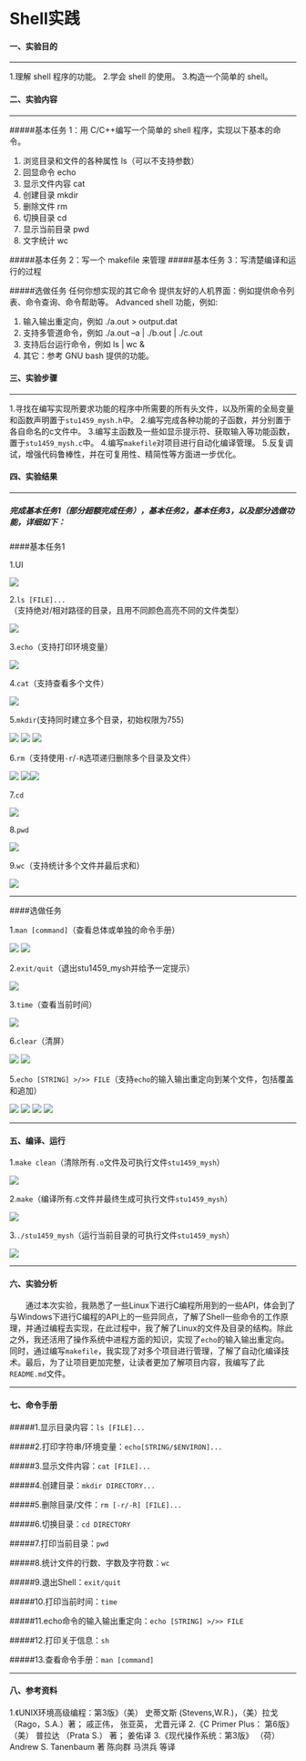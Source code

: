# Shell实践

#### 一、实验目的
***
1.理解 shell 程序的功能。
2.学会 shell 的使用。
3.构造一个简单的 shell。

#### 二、实验内容
***
#####基本任务 1：用 C/C++编写一个简单的 shell 程序，实现以下基本的命令。
1) 浏览目录和文件的各种属性 ls（可以不支持参数）
2) 回显命令 echo
3) 显示文件内容 cat
4) 创建目录 mkdir
5) 删除文件 rm
6) 切换目录 cd
7) 显示当前目录 pwd
8) 文字统计 wc
    
#####基本任务 2：写一个 makefile 来管理
#####基本任务 3：写清楚编译和运行的过程
    
#####选做任务
任何你想实现的其它命令
提供友好的人机界面：例如提供命令列表、命令查询、命令帮助等。
Advanced shell 功能，例如:
1) 输入输出重定向，例如 ./a.out > output.dat
2) 支持多管道命令，例如 ./a.out –a | ./b.out | ./c.out
3) 支持后台运行命令，例如 ls | wc &
4) 其它：参考 GNU bash 提供的功能。

#### 三、实验步骤
***

1.寻找在编写实现所要求功能的程序中所需要的所有头文件，以及所需的全局变量和函数声明置于`stu1459_mysh.h`中。
2.编写完成各种功能的子函数，并分别置于各自命名的c文件中。
3.编写主函数及一些如显示提示符、获取输入等功能函数，置于`stu1459_mysh.c`中。
4.编写`makefile`对项目进行自动化编译管理。
5.反复调试，增强代码鲁棒性，并在可复用性、精简性等方面进一步优化。

#### 四、实验结果
***

##### 完成基本任务1（部分超额完成任务），基本任务2，基本任务3，以及部分选做功能，详细如下：

####基本任务1

1.UI

![](/lab2_image/ui.png)

2.`ls [FILE]...`（支持绝对/相对路径的目录，且用不同颜色高亮不同的文件类型）

![](/lab2_image/ls.png)

3.`echo`（支持打印环境变量）

![](/lab2_image/echo.png)

4.`cat`（支持查看多个文件）

![](/lab2_image/cat.png)

5.`mkdir`(支持同时建立多个目录，初始权限为755)

![](/lab2_image/mkdir1.png)
![](/lab2_image/mkdir3.png)
![](/lab2_image/mkdir2.png)

6.`rm`（支持使用`-r`/`-R`选项递归删除多个目录及文件）

![](/lab2_image/rm1.png)
![](/lab2_image/rm2.png)![](/lab2_image/rm3.png)

7.`cd`

![](/lab2_image/cd_pwd.png)

8.`pwd`

![](/lab2_image/pwd.png)

9.`wc`（支持统计多个文件并最后求和）

![](/lab2_image/wc.png)

***
####选做任务

1.`man [command]`（查看总体或单独的命令手册）

![](/lab2_image/man1.png)
![](/lab2_image/man2.png)

2.`exit/quit`（退出stu1459_mysh并给予一定提示）

![](/lab2_image/exit.png)

3.`time`（查看当前时间）

![](/lab2_image/time.png)

6.`clear`（清屏）

![](/lab2_image/clear1.png)
![](/lab2_image/clear2.png)

5.`echo [STRING] >/>> FILE`（支持`echo`的输入输出重定向到某个文件，包括覆盖和追加）

![](/lab2_image/echo1.png)
![](/lab2_image/echo2.png)
![](/lab2_image/echo3.png)
![](/lab2_image/echo4.png)

***
#### 五、编译、运行

1.`make clean`（清除所有`.o`文件及可执行文件`stu1459_mysh`）

![](/lab2_image/make_clean.png)

2.`make`（编译所有.c文件并最终生成可执行文件`stu1459_mysh`）

![](/lab2_image/make.png)

3.`./stu1459_mysh`（运行当前目录的可执行文件`stu1459_mysh`）

![](/lab2_image/run.png)

***
#### 六、实验分析

&emsp;&emsp;通过本次实验，我熟悉了一些Linux下进行C编程所用到的一些API，体会到了与Windows下进行C编程的API上的一些异同点，了解了Shell一些命令的工作原理，并通过编程去实现，在此过程中，我了解了Linux的文件及目录的结构。除此之外，我还活用了操作系统中进程方面的知识，实现了`echo`的输入输出重定向。同时，通过编写`makefile`，我实现了对多个项目进行管理，了解了自动化编译技术。最后，为了让项目更加完整，让读者更加了解项目内容，我编写了此`README.md`文件。

***
#### 七、命令手册


#####1.显示目录内容：`ls [FILE]...`

#####2.打印字符串/环境变量：`echo[STRING/$ENVIRON]...`

#####3.显示文件内容：`cat [FILE]...`

#####4.创建目录：`mkdir DIRECTORY...`

#####5.删除目录/文件：`rm [-r/-R] [FILE]...`

#####6.切换目录：`cd DIRECTORY`

#####7.打印当前目录：`pwd`

#####8.统计文件的行数、字数及字符数：`wc`

#####9.退出Shell：`exit/quit`

#####10.打印当前时间：`time`

#####11.echo命令的输入输出重定向：`echo [STRING] >/>> FILE`

#####12.打印关于信息：`sh`

#####13.查看命令手册：`man [command]`

***
#### 八、参考资料

1.《UNIX环境高级编程：第3版》（美） 史蒂文斯 (Stevens,W.R.)，（美）拉戈（Rago，S.A.）著； 戚正伟， 张亚英， 尤晋元译 
2.《C Primer Plus： 第6版》 （美） 普拉达 （Prata S.） 著； 姜佑译
3.《现代操作系统：第3版》 （荷） Andrew S. Tanenbaum 著 陈向群 马洪兵 等译
